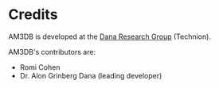 # Credits

AM3DB is developed at the
<a href="https://dana.net.technion.ac.il/" target="_blank">Dana Research Group</a> (Technion).

AM3DB's contributors are:

- Romi Cohen
- Dr. Alon Grinberg Dana (leading developer)
